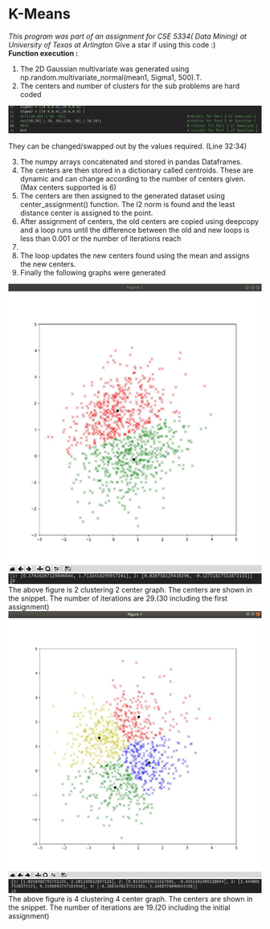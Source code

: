 # K-Means
<i>This program was part of an assignment for CSE 5334( Data Mining) at University of Texas at Arlington</i>
Give a star if using this code :)
<br><b>Function execution :</b>

1. The 2D Gaussian multivariate was generated using ​ np.random.multivariate_normal(mean1,
Sigma1, 500).T.
2. The centers and number of clusters for the sub problems are hard coded
<img src="https://github.com/adityadas8888/k-means/blob/master/im1.png" width="600"/>

They can be changed/swapped out by the values required. (Line 32:34)

3. The numpy arrays concatenated and stored in pandas Dataframes.
4. The centers are then stored in a dictionary called centroids. These are dynamic and can change
according to the number of centers given.(Max centers supported is 6)
5. The centers are then assigned to the generated dataset using center_assignment() function.
The l2 norm is found and the least distance center is assigned to the point.
6. After assignment of centers, the old centers are copied using deepcopy and a loop runs until the
difference between the old and new loops is less than 0.001 or the number of iterations reach
10000.
7. The loop updates the new centers found using the mean and assigns the new centers.
8. Finally the following graphs were generated
<img src="https://github.com/adityadas8888/k-means/blob/master/im2.png" width="600"/>
<img src="https://github.com/adityadas8888/k-means/blob/master/im3.png" width="600"/>
The above figure is 2 clustering 2 center graph.
The centers are shown in the snippet.
The number of iterations are 29.(30 including the first assignment)
<img src="https://github.com/adityadas8888/k-means/blob/master/im4.png" width="600"/>
<img src="https://github.com/adityadas8888/k-means/blob/master/im5.png" width="600"/>
The above figure is 4 clustering 4 center graph.
The centers are shown in the snippet.
The number of iterations are 19.(20 including the initial assignment)
